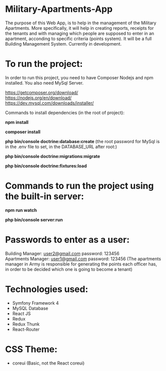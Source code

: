 # Military-Apartments-App
The purpose of this Web App, is to help in the management of the Military Apartments. More specifically, it will help in creating reports, receipts for the tenants and with managing which people are supposed to enter in an apartment, acconding to specific criteria (points system). It will be a full Building Management System. Currently in development.


# To run the project:
In order to run this project, you need to have Composer Nodejs and npm installed. You also need MySql Server.

https://getcomposer.org/download/
<br/>
https://nodejs.org/en/download/
<br/>
https://dev.mysql.com/downloads/installer/


Commands to install dependencies (in the root of project):

<b>npm install</b>

<b> composer install </b>

<b> php bin/console doctrine:database:create </b> (the root password for MySql is in the .env file to set, in the DATABASE_URL after root:)

<b> php bin/console doctrine:migrations:migrate </b>

<b> php bin/console doctrine:fixtures:load </b>


# Commands to run the project using the built-in server:

<b> npm run watch </b>

<b> php bin/console server:run </b>


# Passwords to enter as a user:
Building Manager: user2@gmail.com password: 123456 <br/>
Apartments Manager: user1@gmail.com password: 123456 (The apartments manager in Army is responsible for generating the points each officer has, in order to be decided which one is going to become a tenant) 

# Technologies used:
 - Symfony Framework 4 <br/>
 - MySQL Database <br/>
 - React JS <br/>
 - Redux <br/>
 - Redux Thunk <br/>
 - React-Router<br/>
 
 
 # CSS Theme:
  - coreui (Basic, not the React coreui)
